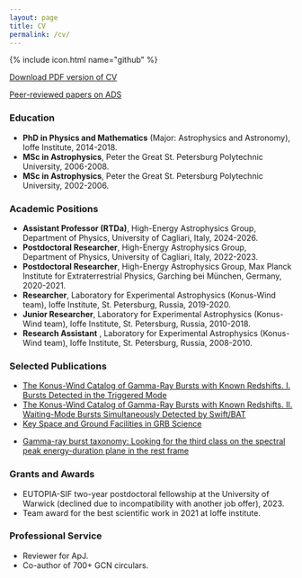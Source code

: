 ```yaml
---
layout: page
title: CV
permalink: /cv/
---
```


{% include icon.html name="github" %}

[Download PDF version of CV](/assets/docs/cv.pdf)

[Peer-reviewed papers on ADS](https://ui.adsabs.harvard.edu/public-libraries/Pkam8mgQQHuv1FsdqrzuBQ)

### Education
- **PhD in Physics and Mathematics** (Major: Astrophysics and Astronomy), Ioffe Institute, 2014-2018.
- **MSc in Astrophysics**, Peter the Great St. Petersburg Polytechnic University, 2006-2008.
- **MSc in Astrophysics**, Peter the Great St. Petersburg Polytechnic University, 2002-2006.

### Academic Positions
- **Assistant Professor (RTDa)**, High-Energy Astrophysics Group, Department of Physics, University of
Cagliari, Italy, 2024-2026.
- **Postdoctoral Researcher**, High-Energy Astrophysics Group, Department of Physics, University of
Cagliari, Italy, 2022-2023.
- **Postdoctoral Researcher**, High-Energy Astrophysics Group, Max Planck Institute for Extraterrestrial Physics, Garching bei München, Germany, 2020-2021.
- **Researcher**, Laboratory for Experimental Astrophysics (Konus-Wind team), Ioffe Institute, St. Petersburg, Russia, 2019-2020.
- **Junior Researcher**, Laboratory for Experimental Astrophysics (Konus-Wind team), Ioffe Institute, St. Petersburg, Russia, 2010-2018.
- **Research Assistant** , Laboratory for Experimental Astrophysics (Konus-Wind team), Ioffe Institute, St. Petersburg, Russia, 2008-2010.

### Selected Publications
- [The Konus-Wind Catalog of Gamma-Ray Bursts with Known Redshifts. I. Bursts Detected in the Triggered Mode](https://ui.adsabs.harvard.edu/abs/2017ApJ...850..161T/abstract)
- [The Konus-Wind Catalog of Gamma-Ray Bursts with Known Redshifts. II. Waiting-Mode Bursts Simultaneously Detected by Swift/BAT](https://ui.adsabs.harvard.edu/abs/2021ApJ...908...83T/abstract)
- [Key Space and Ground Facilities in GRB Science](https://ui.adsabs.harvard.edu/abs/2022Univ....8..373T/abstract)
<!-- - [A Concept of Assessment of LIV Tests with THESEUS Using the Gamma-Ray Bursts Detected by Fermi/GBM](https://ui.adsabs.harvard.edu/abs/2023Univ....9..359T/abstract) -->
- [Gamma-ray burst taxonomy: Looking for the third class on the spectral peak energy-duration plane in the rest frame](https://ui.adsabs.harvard.edu/abs/2025A%26A...698A.169T/abstract)

### Grants and Awards
- EUTOPIA-SIF two-year postdoctoral fellowship at the University of Warwick (declined due to incompatibility with another job offer), 2023.
- Team award for the best scientific work in 2021 at Ioffe institute.

### Professional Service
- Reviewer for ApJ.
- Co-author of 700+ GCN circulars.
<!-- - SOC for COSPAR 2026 -->
